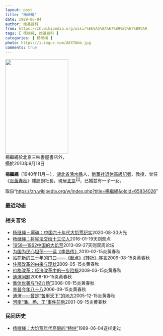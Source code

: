```yaml
---
layout: post
title: "杨继绳"
date: 1989-06-04
author: 维基百科
from: https://zh.wikipedia.org/wiki/%E6%A5%8A%E7%B9%BC%E7%B9%A9
tags: [ 杨继绳, 维基百科 ]
categories: [ 杨继绳 ]
photo: https://i.imgur.com/AEXTWmb.jpg
comments: true
---
```

<div class="mw-parser-output">
<div class="thumb tright"><div class="thumbinner" style="width:202px;"><a href="/wiki/File:YangJisheng.jpg" class="image"><img alt="" src="//upload.wikimedia.org/wikipedia/commons/thumb/f/fb/YangJisheng.jpg/200px-YangJisheng.jpg" decoding="async" width="200" height="299" class="thumbimage" srcset="//upload.wikimedia.org/wikipedia/commons/thumb/f/fb/YangJisheng.jpg/300px-YangJisheng.jpg 1.5x, //upload.wikimedia.org/wikipedia/commons/thumb/f/fb/YangJisheng.jpg/400px-YangJisheng.jpg 2x" data-file-width="2105" data-file-height="3148"></a>  <div class="thumbcaption"><div class="magnify"><a href="/wiki/File:YangJisheng.jpg" class="internal" title="放大"></a></div>楊繼繩於北京三味書屋書店外，攝於2010年9月18日</div></div></div>
<p><b>楊繼繩</b>（1940年11月<span class="useeditintro" title="Template:BLP editintro">－</span>），<a href="/wiki/%E6%B9%96%E5%8C%97%E7%9C%81" title="湖北省">湖北省</a><a href="/wiki/%E6%B5%A0%E6%B0%B4%E5%8E%BF" title="浠水县">浠水縣</a>人，<a href="/wiki/%E6%96%B0%E8%8F%AF%E7%A4%BE" class="mw-redirect" title="新華社">新華社</a><a href="/wiki/%E9%80%80%E4%BC%91" title="退休">退休</a><a href="/wiki/%E9%AB%98%E7%BA%A7%E8%AE%B0%E8%80%85" class="mw-redirect" title="高级记者">高級記者</a>、教授，曾任《<a href="/wiki/%E7%82%8E%E9%BB%83%E6%98%A5%E7%A7%8B" class="mw-redirect" title="炎黃春秋">炎黃春秋</a>》雜誌副社長，現居<a href="/wiki/%E5%8C%97%E4%BA%AC" class="mw-redirect" title="北京">北京</a><sup id="cite_ref-杨继绳：挥泪书民情_1-0" class="reference"><a href="#cite_note-杨继绳：挥泪书民情-1">[1]</a></sup>，已婚並有一子一女。
</p>
</div><noscript><img src="//zh.wikipedia.org/wiki/Special:CentralAutoLogin/start?type=1x1" alt="" title="" width="1" height="1" style="border: none; position: absolute;"></noscript>
<div class="printfooter">取自“<a dir="ltr" href="https://zh.wikipedia.org/w/index.php?title=楊繼繩&amp;oldid=65834026">https://zh.wikipedia.org/w/index.php?title=楊繼繩&amp;oldid=65834026</a>”</div><div id="recent-news"><h3>最近动态</h3><ul></ul></div><div id="open-opinion"><h3>相关言论</h3><ul><li><a href="https://nodebe4.github.io/opinion/2020-08-30/%E6%9D%A8%E7%BB%A7%E7%BB%B3-%E5%A2%93%E7%A2%91-%E4%B8%AD%E5%9B%BD%E5%85%AD%E5%8D%81%E5%B9%B4%E4%BB%A3%E5%A4%A7%E9%A5%A5%E8%8D%92%E7%BA%AA%E5%AE%9E/" title="火光">杨继绳 – 墓碑：中国六十年代大饥荒纪实</a><time>2020-08-30</time><a class="tag">火光</a></li>
<li><a href="https://nodebe4.github.io/opinion/2016-01-19/%E6%9D%A8%E7%BB%A7%E7%BB%B3-%E5%B0%86%E5%AE%AA%E6%B3%95%E4%BA%A4%E7%BB%99%E5%8D%81%E4%B8%89%E4%BA%BF%E4%BA%BA/" title="杨继绳">杨继绳：将宪法交给十三亿人</a><time>2016-01-19</time><a class="tag">天则观点</a></li>
<li><a href="https://nodebe4.github.io/opinion/2013-09-27/1958-1962%E4%B8%AD%E5%9B%BD%E7%9A%84%E5%A4%A7%E9%A5%A5%E8%8D%92/" title="杨继绳">1958—1962中国的大饥荒</a><time>2013-09-27</time><a class="tag">天则双周论坛</a></li>
<li><a href="https://nodebe4.github.io/opinion/2010-02-15/%E4%B8%BA%E5%9B%BD%E4%B8%BA%E6%B0%91%E5%BF%83%E5%9D%A6%E8%8D%A1-%E8%AF%BB-%E6%9D%8E%E6%98%8C%E4%BC%A0/" title="杨继绳">为国为民心坦荡——读《李昌传》</a><time>2010-02-15</time><a class="tag">炎黄春秋</a></li>
<li><a href="https://nodebe4.github.io/opinion/2009-08-15/%E7%AB%99%E5%9C%A8%E6%96%B0%E7%9A%84%E4%B8%89%E5%8D%81%E5%B9%B4%E7%9A%84%E9%97%A8%E5%8F%A3-%E8%B5%B7%E7%82%B9-%E8%BD%AC%E6%8A%98-%E5%BA%8F%E8%A8%80/" title="杨继绳">站在新的三十年的门口——《起点》《转折》序言</a><time>2009-08-15</time><a class="tag">炎黄春秋</a></li>
<li><a href="https://nodebe4.github.io/opinion/2009-05-15/%E4%BD%8F%E6%88%BF%E6%94%B9%E9%9D%A9%E7%9A%84%E7%94%B1%E6%9D%A5%E4%B8%8E%E7%8E%B0%E7%8A%B6/" title="杨继绳">住房改革的由来与现状</a><time>2009-05-15</time><a class="tag">炎黄春秋</a></li>
<li><a href="https://nodebe4.github.io/opinion/2009-03-15/%E4%BB%B7%E6%A0%BC%E6%94%B9%E9%9D%A9-%E7%BB%8F%E6%B5%8E%E6%94%B9%E9%9D%A9%E4%B8%AD%E7%9A%84%E4%B8%80%E6%AD%A5%E9%99%A9%E6%A3%8B/" title="杨继绳">价格改革：经济改革中的一步险棋</a><time>2009-03-15</time><a class="tag">炎黄春秋</a></li>
<li><a href="https://nodebe4.github.io/opinion/2008-10-15/%E9%80%9A%E6%B8%AD%E9%97%AE%E9%A2%98/" title="杨继绳">通渭问题</a><time>2008-10-15</time><a class="tag">炎黄春秋</a></li>
<li><a href="https://nodebe4.github.io/opinion/2008-06-15/%E9%9B%86%E4%BD%93%E4%B8%96%E8%A2%AD%E4%B8%8E-%E6%9D%83%E5%8A%9B%E5%9C%BA/" title="杨继绳">集体世袭与“权力场”</a><time>2008-06-15</time><a class="tag">炎黄春秋</a></li>
<li><a href="https://nodebe4.github.io/opinion/2006-09-15/%E6%9D%8E%E6%99%AE%E4%BB%8A%E5%B9%B4%E5%85%AB%E5%8D%81%E5%85%AB/" title="杨继绳">李普今年八十八</a><time>2006-09-15</time><a class="tag">炎黄春秋</a></li>
<li><a href="https://nodebe4.github.io/opinion/2005-12-15/%E9%80%9A%E6%B8%AD-%E6%9B%BE%E6%98%AF-%E8%8B%A6%E7%94%B2%E5%A4%A9%E4%B8%8B-%E7%9A%84%E5%9C%B0%E6%96%B9/" title="杨继绳">通渭——曾是“苦甲天下”的地方</a><time>2005-12-15</time><a class="tag">炎黄春秋</a></li>
<li><a href="https://nodebe4.github.io/opinion/2001-09-15/%E6%B2%B3%E5%8D%97-%E6%BD%98-%E6%9D%A8-%E7%8E%8B-%E4%BA%8B%E4%BB%B6%E5%89%8D%E5%90%8E/" title="杨继绳">河南“潘、杨、王”事件前后</a><time>2001-09-15</time><a class="tag">炎黄春秋</a></li>
</ul></div><div id="mjls-record"><h3>民间历史</h3><ul><li><a href="https://nodebe4.github.io/mjlsh/1989-06-04/%E6%9D%A8%E7%BB%A7%E7%BB%B3-%E5%A4%A7%E9%A5%A5%E8%8D%92%E5%B9%B4%E4%BB%A3%E9%AB%98%E5%B1%82%E7%9A%84-%E7%89%B9%E4%BE%9B/" title="杨继绳">杨继绳：大饥荒年代高层的“特供”</a><time>1989-06-04</time><a class="tag">这样走过</a></li>
</ul></div>